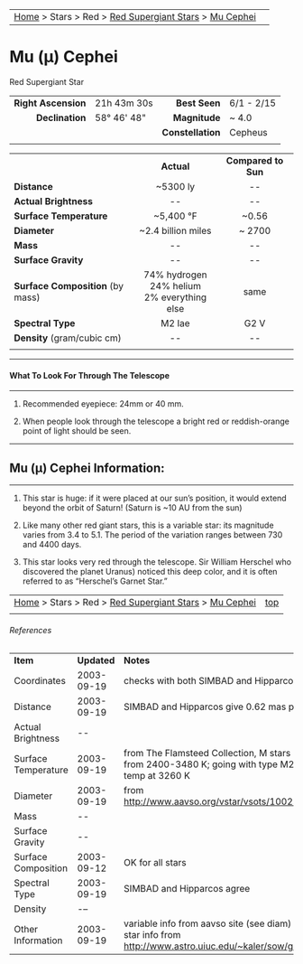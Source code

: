 <script src="/js/whatsup.js"></script>
<script type="text/javascript">
	var objectName ="Mu Cephei"
	var objectDesc ="Red Supergiant Star"
	var objectImage=""
</script>

|    |    |
|:---|---:|
|[Home](/notes/#object-notes) > Stars > Red > [Red Supergiant Stars](../!red-supergiant-stars) > [Mu Cephei](#mu-cephei)|  <div id=whatsup></div> |

# Mu (&mu;) Cephei
Red Supergiant Star

|   |   |   |   |
|--:|:--|--:|:--|
|**Right Ascension**|21h 43m 30s|**Best Seen**| 6/1 - 2/15 |
|**Declination**|58&deg; 46' 48"|**Magnitude**| ~ 4.0 |
|  |  |**Constellation**|Cepheus|
|  |  |  |


|  |  |  |
|--|:--:|:--:|
|  |**Actual**|**Compared to Sun**|
|**Distance**| ~5300 ly|--|
|**Actual Brightness**|--| -- |
|**Surface Temperature**| ~5,400 &deg;F| ~0.56 |
|**Diameter**| ~2.4 billion miles | ~ 2700 |
|**Mass**|--| -- |
|**Surface Gravity**|--|--|
|**Surface Composition** (by mass)|74% hydrogen<br>24% helium<br>2% everything else|same|
|**Spectral Type**| M2 Iae | G2 V |
|**Density** (gram/cubic cm)|--|--|
|   |   |   |

---
#### What To Look For Through The Telescope
---

1.  Recommended eyepiece: 24mm or 40 mm.

1.  When people look through the telescope a bright red or reddish-orange point of light should be seen.

---
## Mu (&mu;) Cephei Information:
---

1.  This star is huge: if it were placed at our sun’s position, it would extend beyond the orbit of Saturn!  (Saturn is ~10 AU from the sun)

1.  Like many other red giant stars, this is a variable star: its magnitude varies from 3.4 to 5.1.  The period of the variation ranges between 730 and 4400 days.

1.  This star looks very red through the telescope.  Sir William Herschel who discovered the planet Uranus) noticed this deep color, and it is often referred to as “Herschel’s Garnet Star.”



|    |    |
|:---|---:|
|[Home](/notes/#object-notes) > Stars > Red > [Red Supergiant Stars](../!red-supergiant-stars) > [Mu Cephei](#mu-cephei) | [top](#mu-cephei) |
|    |    |


###### References

|   |   |   |
|---|---|---|
|**Item**|**Updated**|**Notes**| 
|Coordinates|2003-09-19|checks with both SIMBAD and Hipparcos|
|Distance|2003-09-19|SIMBAD and Hipparcos give 0.62 mas parallax|
|Actual Brightness| -- |   |
|Surface Temperature|2003-09-19|from The Flamsteed Collection, M stars range from 2400-3480 K; going with type M2, estimat temp at 3260 K|
|Diameter|2003-09-19|from <http://www.aavso.org/vstar/vsots/1002.shtml>|
|Mass| -- |   |
|Surface Gravity| -- |   |
|Surface Composition|2003-09-12|OK for all stars|
|Spectral Type|2003-09-19|SIMBAD and Hipparcos agree|
|Density| -– |   |
|Other Information| 2003-09-19|variable info from aavso site (see diam) garnet star info from <http://www.astro.uiuc.edu/~kaler/sow/garnet.html>|

